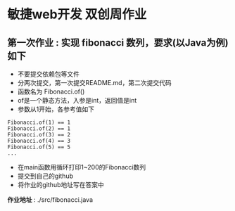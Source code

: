 # 敏捷web开发 双创周作业



## 第一次作业 : 实现 fibonacci 数列，要求(以Java为例)如下

- 不要提交依赖包等文件
- 分两次提交，第一次提交README.md，第二次提交代码
- 函数名为 Fibonacci.of()
- of是一个静态方法，入参是int，返回值是int
- 参数从1开始，各参考值如下

```
Fibonacci.of(1) == 1
Fibonacci.of(2) == 1
Fibonacci.of(3) == 2
Fibonacci.of(4) == 3
Fibonacci.of(5) == 5
...
```

- 在main函数用循环打印1~200的Fibonacci数列
- 提交到自己的github
- 将作业的github地址写在答案中

**作业地址** :  ./src/fibonacci.java



